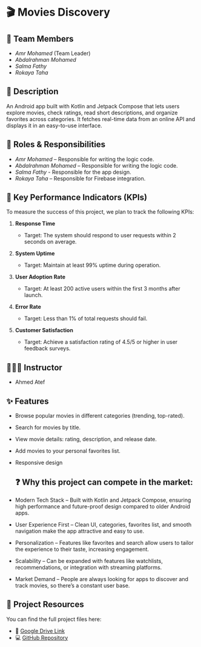 # 🎬 Movies Discovery

## 👥 Team Members
  - *Amr Mohamed* (Team Leader)
  - *Abdalrahman Mohamed*
  - *Salma Fathy* 
  - *Rokaya Taha*

## 🎥 Description
An Android app built with Kotlin and Jetpack Compose that lets users explore movies, check ratings, read short descriptions, and organize favorites across categories. It fetches real-time data from an online API and displays it in an easy-to-use interface.


## 🧩 Roles & Responsibilities
  - *Amr Mohamed* – Responsible for writing the logic code.
  - *Abdalrahman Mohamed* – Responsible for writing the logic code.
  - *Salma Fathy* - Responsible for the app design.
  - *Rokaya Taha* – Responsible for Firebase integration.
## 🔑 Key Performance Indicators (KPIs)

To measure the success of this project, we plan to track the following KPIs:

1. **Response Time**  
   - Target: The system should respond to user requests within 2 seconds on average.

2. **System Uptime**  
   - Target: Maintain at least 99% uptime during operation.

3. **User Adoption Rate**  
   - Target: At least 200 active users within the first 3 months after launch.

4. **Error Rate**  
   - Target: Less than 1% of total requests should fail.

5. **Customer Satisfaction**  
   - Target: Achieve a satisfaction rating of 4.5/5 or higher in user feedback surveys.

## 👨🏼‍🏫 Instructor 
  - Ahmed Atef

## ✨ Features
- Browse popular movies in different categories (trending, top-rated).
- Search for movies by title.
- View movie details: rating, description, and release date.
- Add movies to your personal favorites list.
- Responsive design

  ## ❓ Why this project can compete in the market:
- Modern Tech Stack – Built with Kotlin and Jetpack Compose, ensuring high performance and future-proof design compared to older Android apps.
- User Experience First – Clean UI, categories, favorites list, and smooth navigation make the app attractive and easy to use.
- Personalization – Features like favorites and search allow users to tailor the experience to their taste, increasing engagement.
- Scalability – Can be expanded with features like watchlists, recommendations, or integration with streaming platforms.
- Market Demand – People are always looking for apps to discover and track movies, so there’s a constant user base.

## 🔗 Project Resources
You can find the full project files here:
- 📂 [Google Drive Link](https://drive.google.com/drive/folders/1jBRFV0KBceXAK8NEcSd1UfnaaHFS32p9?usp=sharing)
- 💻 [GitHub Repository](https://github.com/Amr-mohamed-abbd-allah-mohamed/movies-discovery-)

